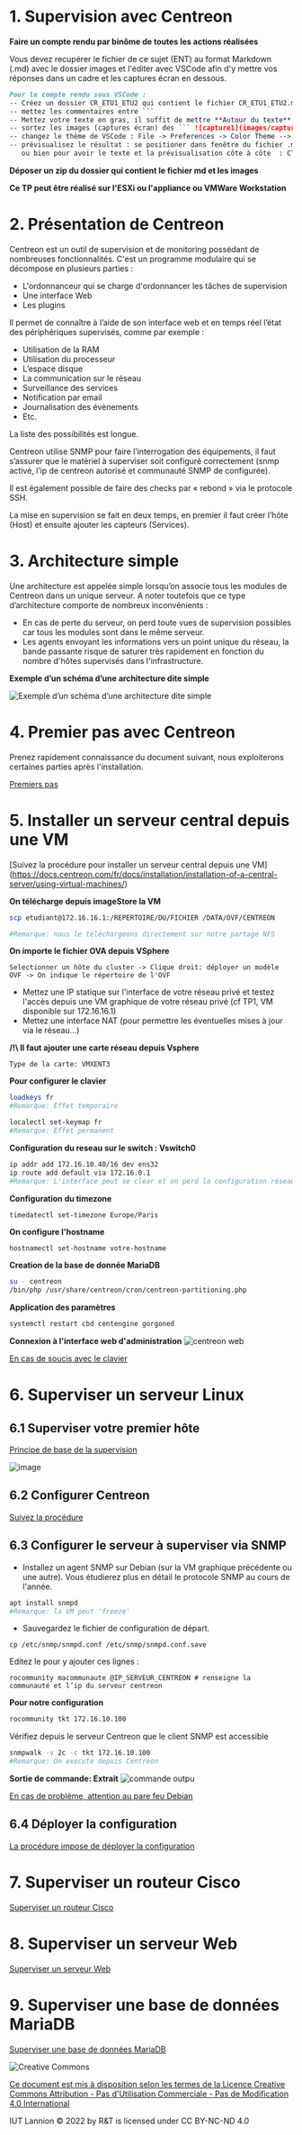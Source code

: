 # 1. Supervision avec Centreon

**Faire un compte rendu par binôme de toutes les actions réalisées**

Vous devez recupérer le fichier de ce sujet (ENT) au format Markdown (.md) avec le dossier images et l'éditer avec VSCode afin d'y mettre vos réponses dans un cadre et les captures écran en dessous.

```markdown
Pour le compte rendu sous VSCode :
-- Créez un dossier CR_ETU1_ETU2 qui contient le fichier CR_ETU1_ETU2.md et le sous dossier images
-- mettez les commentaires entre ```
-- Mettez votre texte en gras, il suffit de mettre **Autour du texte**
-- sortez les images (captures écran) des ``` ![capture1](images/capture1.png)
-- changez le thème de VSCode : File -> Preferences -> Color Theme --> Light+
-- prévisualisez le résultat : se positioner dans fenêtre du fichier .md  puis CTRL+SHIFT+V  
   ou bien pour avoir le texte et la prévisualisation côte à côte  : CTRL+SHIFT+P  et sélectioner Markdown : Open preiew to the side
```

**Déposer un zip du dossier qui contient le fichier md et les images**

**Ce TP peut être réalisé sur l'ESXi ou l'appliance ou VMWare Workstation**

# 2. Présentation de Centreon

Centreon est un outil de supervision et de monitoring possédant de nombreuses fonctionnalités.
C'est un programme modulaire qui se décompose en plusieurs parties :

* L'ordonnanceur qui se charge d'ordonnancer les tâches de supervision
* Une interface Web
* Les plugins

Il permet de connaître à l’aide de son interface web et en temps réel l’état des périphériques supervisés, comme par exemple :

* Utilisation de la RAM
* Utilisation du processeur
* L’espace disque
* La communication sur le réseau
* Surveillance des services
* Notification par email
* Journalisation des évènements
* Etc.

La liste des possibilités est longue.

Centreon utilise SNMP pour faire l’interrogation des équipements, il faut s’assurer que le matériel à superviser soit configuré correctement (snmp activé, l’ip de centreon autorisé et communauté SNMP de configurée).

Il est également possible de faire des checks par « rebond » via le protocole SSH.

La mise en supervision se fait en deux temps, en premier il faut créer l’hôte (Host) et ensuite ajouter les capteurs (Services).

# 3. Architecture simple

Une architecture est appelée simple lorsqu’on associe tous les modules de Centreon dans un unique serveur.
A noter toutefois que ce type d’architecture comporte de nombreux inconvénients :

* En cas de perte du serveur, on perd toute vues de supervision possibles car tous les modules sont dans le même serveur.
* Les agents envoyant les informations vers un point unique du réseau, la bande passante risque de saturer très rapidement en fonction du nombre d'hôtes supervisés dans l'infrastructure.

**Exemple d’un schéma d’une architecture dite simple**

![Exemple d’un schéma d’une architecture dite simple](images/centreon-2.png)

# 4. Premier pas avec Centreon

Prenez rapidement connaissance du document suivant, nous exploiterons certaines parties après l'installation.

[Premiers pas](https://docs.centreon.com/fr/docs/getting-started/installation-first-steps/)

# 5. Installer un serveur central depuis une VM

[Suivez la procédure pour installer un serveur central depuis une VM] (<https://docs.centreon.com/fr/docs/installation/installation-of-a-central-server/using-virtual-machines/>)

**On télécharge depuis imageStore la VM**
```bash
scp etudiant@172.16.16.1:/REPERTOIRE/DU/FICHIER /DATA/OVF/CENTREON

#Remarque: nous le téléchargeons directement sur notre partage NFS
```

**On importe le fichier OVA depuis VSphere**
```
Selectionner un hôte du cluster -> Clique droit: déployer un modèle OVF -> On indique le répertoire de l'OVF
```

* Mettez une IP statique sur l'interface de votre réseau privé et testez l'accès depuis une VM graphique de votre réseau privé (cf TP1, VM disponible sur 172.16.16.1)
* Mettez une interface NAT (pour permettre les éventuelles mises à jour via le réseau...)

**/!\ Il faut ajouter une carte réseau depuis Vsphere**
```
Type de la carte: VMXENT3
```

**Pour configurer le clavier**
```bash
loadkeys fr
#Remarque: Effet temporaire

localectl set-keymap fr
#Remarque: Effet permanent
```

**Configuration du reseau sur le switch : Vswitch0**
```bash
ip addr add 172.16.10.40/16 dev ens32
ip route add default via 172.16.0.1
#Remarque: L'interface peut se clear et on perd la configuration réseau
```
**Configuration du timezone**
```bash
timedatectl set-timezone Europe/Paris
```
**On configure l'hostname**
```
hostnamectl set-hostname votre-hostname
```
**Creation de la base de donnée MariaDB**
```bash
su - centreon
/bin/php /usr/share/centreon/cron/centreon-partitioning.php
```
**Application des paramètres**
```bash
systemctl restart cbd centengine gorgoned
```

**Connexion à l'interface web d'administration**
![centreon web](./images/img0.png)

[En cas de soucis avec le clavier](https://www.it-connect.fr/passer-le-clavier-en-azerty-sur-centos-7-rhel-7/)

# 6. Superviser un serveur Linux

## 6.1 Superviser votre premier hôte

[Principe de base de la supervision](https://docs.centreon.com/fr/docs/getting-started/first-supervision/)

![image](images/centreon-1.png)

## 6.2 Configurer Centreon

[Suivez la procédure](https://docs.centreon.com/fr/docs/getting-started/monitor-linux-server-with-snmp/)

## 6.3 Configurer le serveur à superviser via SNMP

* Installez un agent SNMP sur Debian (sur la VM graphique précédente ou une autre). Vous étudierez plus en détail le protocole SNMP au cours de l'année.

```bash
apt install snmpd
#Remarque: la VM peut 'freeze'
```

* Sauvegardez le fichier de configuration de départ.

```
cp /etc/snmp/snmpd.conf /etc/snmp/snmpd.conf.save
```

Editez le pour y ajouter ces lignes :

```
rocommunity macommunaute @IP_SERVEUR_CENTREON # renseigne la communauté et l’ip du serveur centreon
```
**Pour notre configuration**
```bash
rocommunity tkt 172.16.10.100
```
Vérifiez depuis le serveur Centreon que le client SNMP est accessible

```bash
snmpwalk -v 2c -c tkt 172.16.10.100
#Remarque: On execute depuis Centreon
```
**Sortie de commande: Extrait**
![commande outpu](./images/img1.png)

[En cas de problème, attention au pare feu Debian](https://www.it-connect.fr/configurer-un-pare-feu-local-sous-debian-11-avec-ufw/)

## 6.4 Déployer la configuration

[La procédure impose de déployer la configuration](https://docs.centreon.com/fr/docs/monitoring/monitoring-servers/deploying-a-configuration/)

# 7. Superviser un routeur Cisco

[Superviser un routeur Cisco](https://docs.centreon.com/fr/docs/getting-started/monitor-cisco-router-with-snmp/)

# 8. Superviser un serveur Web

[Superviser un serveur Web](https://docs.centreon.com/fr/docs/monitoring/basic-objects/services-create/)

# 9. Superviser une base de données MariaDB

[Superviser une base de données MariaDB](https://docs.centreon.com/fr/docs/getting-started/monitor-mysql-server/)

![Creative Commons](images/88x31.png)

[Ce document est mis à disposition selon les termes de la Licence Creative Commons Attribution - Pas d'Utilisation Commerciale - Pas de Modification 4.0 International](http://creativecommons.org/licenses/by-nc-nd/4.0/)

 IUT Lannion © 2022 by R&T is licensed under CC BY-NC-ND 4.0
